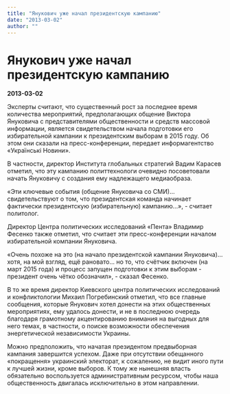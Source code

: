 ```yaml
---
title: "Янукович уже начал президентскую кампанию"
date: "2013-03-02"
author: ""
---
```


# Янукович уже начал президентскую кампанию

**2013-03-02** 

Эксперты считают, что существенный рост за последнее время количества мероприятий, предполагающих общение Виктора Януковича с представителями общественности и средств массовой информации, является свидетельством начала подготовки его избирательной кампании к президентским выборам в 2015 году. Об этом они сказали на пресс-конференции, передает информагентство «Українські Новини».

В частности, директор Института глобальных стратегий Вадим Карасев отметил, что эту кампанию политтехнологи очевидно посоветовали начать Януковичу с создания ему надлежащего медиаобраза.

«Эти ключевые события (общение Януковича со СМИ)... свидетельствуют о том, что президентская команда начинает фактически президентскую (избирательную) кампанию...», - считает политолог.

Директор Центра политических исследований «Пента» Владимир Фесенко также отметил, что считает эти пресс-конференции началом избирательной компании Януковича.

«Очень похоже на это (на начало президентской кампании Януковича)... хотя, на мой взгляд, ещё рановато... но то, что счётчик включен (на март 2015 года) и процесс запущен подготовки к этим выборам - президент очень чётко обозначил», - сказал Фесенко.

В то же время директор Киевского центра политических исследований и конфликтологии Михаил Погребинский отметил, что все главные сообщения, которые Янукович хотел донести на этих общественных мероприятиях, ему удалось донести, и не в последнюю очередь благодаря грамотному акцентированию внимания на выгодных для него темах, в частности, о поиске возможности обеспечения энергетической независимости Украины.

Можно предположить, что начатая президентом предвыборная кампания завершится успехом. Даже при отсутствии обещанного «покращення» украинский электорат, к сожалению, не видит иного пути к лучшей жизни, кроме выборов. К тому же нынешняя власть обязательно воспользуется административным ресурсом, чтобы наша общественность двигалась исключительно в этом направлении.